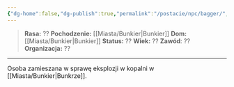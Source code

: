 ```yaml
---
{"dg-home":false,"dg-publish":true,"permalink":"/postacie/npc/bagger/","dgPassFrontmatter":true}
---
```


> **Rasa:** ??
> **Pochodzenie:** [[Miasta/Bunkier\|Bunkier]]
> **Dom:** [[Miasta/Bunkier\|Bunkier]]
> **Status:** ??
> **Wiek:** ??
> **Zawód**: ??
> **Organizacja:** ??

---

Osoba zamieszana w sprawę eksplozji w kopalni w [[Miasta/Bunkier\|Bunkrze]].
